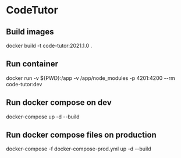 # CodeTutor

## Build images
docker build -t code-tutor:2021.1.0 .

## Run container
docker run -v ${PWD}:/app -v /app/node_modules -p 4201:4200 --rm code-tutor:dev

## Run docker compose on dev
docker-compose up -d --build

## Run docker compose files on production
docker-compose -f docker-compose-prod.yml up -d --build